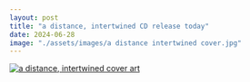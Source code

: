 ```yaml
---
layout: post
title: "a distance, intertwined CD release today"
date: 2024-06-28
image: "./assets/images/a distance intertwined cover.jpg"
---
```


<a href="https://kojiroumezaki.bandcamp.com/album/a-distance-intertwined">
<img src="{{ '/assets/images/a distance intertwined cover.jpg' | relative_url }}" alt="a distance, intertwined cover art">
</a>
